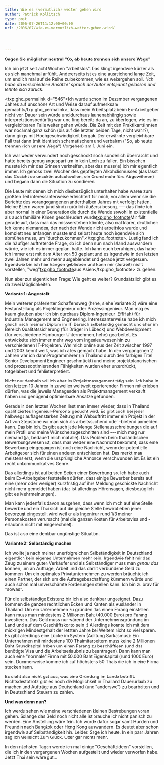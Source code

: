 ```yaml
---
title: Wie es (vermutlich) weiter gehen wird
author: Patrick Kollitsch
type: post
date: 2006-07-26T11:12:00+00:00
url: /2006/07/wie-es-vermutlich-weiter-gehen-wird/




---
```

**Sagen Sie möglichst neutral "So, ab heute trennen sich unsere Wege"**

Ich bin jetzt seit acht Wochen "arbeitslos". Das klingt irgendwie kürzer als es sich manchmal anfühlt. Andererseits ist es eine ausreichend lange Zeit, um endlich mal auf die Reihe zu bekommen, wie es weitergehen soll. _"Ich habe da verschiedene Ansätze" sprach der Autor entspannt gelassen und lehnte sich zurück_. 

<txp:gho_permalink id="546">Ich wurde schon im Dezember vergangenen Jahres auf unschöne Art und Weise darauf aufmerksam gemacht</txp:gho_permalink>, dass mein Arbeitsplatz beim Ex-Arbeitgeber nicht von Dauer sein würde und durchaus launenabhängig sowie interpretationsbedürftig war und fing bereits da an, zu überlegen, wie es im vergleichbaren Falle weiter gehen würde. Die Zeit mit den Praktikant(inn)en war nochmal ganz schön (bis auf die letzten beiden Tage, nicht wahr?), dann gings mit Hochgeschwindigkeit bergab. Der erwähnte vergleichbare Fall trat dann (mit identisch schematischem und verbalem ("So, ab heute trennen sich unsere Wege") Vorgehen) am 1. Juni ein.

Ich war weder verwundert noch geschockt noch sonderlich überrascht und hatte bereits genug angespart um in kein Loch zu fallen. Ein bisschen musste ich mir das Grinsen verkneifen, aber das muss(te) ich mir eigentlich immer. Ich genoss zwei Wochen des gepflegten Alkoholismusses (das lässt das Gesicht so unschön aufschwellen, ein Grund mehr fürs Abgewöhnen) und begann dann die Situation zu sondieren. 

Die Leute mit denen ich mich diesbezüglich unterhalten habe waren zum größten Teil interessanterweise erleichtert für mich, vor allem wenn sie die Berichte des vorangegangenen anderthalben Jahres mit verfolgt hatten. Meine Eltern waren (und sind) natürlich äußerst besorgt --- das finde ich aber normal in einer Generation die durch die Wende sowohl in existentielle als auch familiäre Krisen geschleudert wurde<txp:gho_footnote>Mir fällt gerade auf, dass man das missverstehen könnte, also mal klarer, deutlicher: Ich kenne niemanden, der nach der Wende nicht arbeitslos wurde und komplett neu anfangen musste und selbst heute noch irgendwie sich abmühen muss, um "durchzukommen".</txp:gho_footnote>. Lustig fand ich die häufiger auftretende Frage, ob ich denn nun nach Island auswandern würde, wie ich es immer geplant hatte. Ich kann euch beruhigen, das habe ich immer erst mit dem Alter von 50 geplant und es irgendwie in den letzten zwei Jahren mehr und mehr ausgeblendet und gerade jetzt vergessen. Irgendwie bin ich hier hängen geblieben und kann mir (derzeit) nicht vorstellen, "weg"<txp:gho_footnote>aus Asien</txp:gho_footnote> zu gehen. 

Nun aber zur eigentlichen Frage: Wie geht es weiter? Grundsätzlich gibt es da zwei Möglichkeiten. 

**Variante 1: Angestellt**

Mein weiterer präferierter Schaffensweg (hehe, siehe Variante 2) wäre eine Festanstellung als Projektingenieur oder Prozessingenieur. Man mag es kaum glauben aber ich bin durchaus Diplom-Ingenieur (EffHah) für Industrial Management and Engineering. Interessanterweise habe ich mich gleich nach meinem Diplom im IT-Bereich selbständig gemacht und eher im Bereich Qualitätssicherung (für Dräger in Lübeck) und Webdevelopment (für verschiedene Hamburger Unternehmen, hehe) gearbeitet. Es entwickelte sich immer mehr weg vom Ingenieurwesen hin zu verschiedenen IT-Projekten. Wer mich online aus der Zeit zwischen 1997 und 2003 kennt weiß, was ich alles gemacht habe. In den vergangenen 2 Jahren war ich dann Programmierer (in Thailand durch den farbigen Titel Senior Development Engineer geschmückt) und meine projektplanerischen und prozessoptimierenden Fähigkeiten wurden eher unterdrückt, totgelabert und fehlinterpretiert.

Nicht nur deshalb will ich eher im Projektmanagement tätig sein. Ich habe in den letzten 10 Jahren in zuweilen weltweit operierenden Firmen mit erleben dürfen, was die jeweils Managenden als Projektmanagement verkauft haben und genügend optimierbare Ansätze gefunden. 

Gerade in den letzten Wochen liest man immer wieder, dass in Thailand qualifiziertes Ingenieur-Personal gesucht wird. Es gibt auch bei jeder halbwegs auflagenstarken Zeitung mit Webauftritt immer ein Projekt in der Art von Stepstone wo man sich als arbeitssuchend oder -bietend anmelden kann. Das bin ich. Es gibt auch jede Menge Stellenausschreibungen die auf mein Profil und meine Wünsche zugeschnitten sind --- mich mag nur niemand (ja, bedauert mich mal alle). Das Problem beim thailändischen Bewerbungswesen ist, dass man weder eine Nachricht bekommt, dass eine Bewerbung eingegangen ist noch eine Nachricht, wenn der potentielle Arbeitgeber sich für einen anderen entschieden hat. Das merkt man meistens erst, wenn die ursprüngliche Annonce verschwunden ist. Es ist ein recht unkommunikatives Genre.

Das allerdings ist auf beiden Seiten einer Bewerbung so. Ich habe auch beim Ex-Arbeitgeber feststellen dürfen, dass einige Bewerber bereits auf eine (mehr oder weniger) kurzfristig auf ihre Meldung geschickte Nachricht nicht mehr gemeldet haben (das ist allerdings Hörensagen, diesbezüglich gibt es Mehrmeinungen). 

Man kann jedenfalls davon ausgehen, dass wenn ich mich auf eine Stelle bewerbe und ein Thai sich auf die gleiche Stelle bewirbt eben jener bevorzugt eingestellt wird weil er als Ingenieur rund 1/3 meiner Personalkosten verursacht (mal die ganzen Kosten für Arbeitsvisa und -erlaubnis nicht mit eingerechnet). 

Das ist also eine denkbar ungünstige Situation. 

**Variante 2: Selbständig machen**

Ich wollte ja nach meiner unerfolgreichen Selbständigkeit in Deutschland eigentlich kein eigenes Unternehmen mehr sein. Irgendwie fehlt mir das Zeug zu einem guten Verkäufer und als Selbständiger muss man _genau das_ können, um an Aufträge, Arbeit und das damit verbundene Geld zu kommen. Um ein optimales Privatunternehmen zu werden bräuchte ich einen Partner, der sich um die Auftragsbeschaffung kümmern würde und auch schon mal unverschämte Forderungen stellen kann. Ich bin zu brav für "sowas".

Für die selbständige Existenz bin ich also denkbar ungeeignet. Dazu kommen die ganzen rechtlichen Ecken und Kanten als Ausländer in Thailand. Um ein Unternehmen zu gründen das einen Farang einstellen kann muss man mindestens 2 Millionen Baht (40.000 Euro) pro Farang investieren. Das Geld muss nur wärend der Unternehmensgründung im Land und auf dem Geschäftskonto sein ;) Allerdings konnte ich mit dem mickrigen Mindestgehalt der letzten Jahre bei Weitem nicht so viel sparen. Es gibt allerdings eine Lücke im System (Achtung Sarkasmus): Ein Unternehmen mit mindestens 100 Thaimitarbeitern muss keine 2 Millionen Baht Grundkapital haben um einen Farang zu beschäftigen (und das benötigte Visa und die Arbeitserlaubnis zu beantragen). Dann kann man auch eine "normale" Firma mit 50.000 Baht Eigenkapital (rund 1000 Euro) sein. Dummerweise komme ich auf höchstens 50 Thais die ich in eine Firma stecken kann. 

Es sieht also nicht gut aus, was eine Gründung im Lande betrifft. Nichtsdestotrotz gibt es noch die Möglichkeit in Thailand Dauerurlaub zu machen und Aufträge aus Deutschland (und "anderswo") zu bearbeiten und in Deutschland Steuern zu zahlen. 

**Und was denn nun?**

Ich werde sehen wie meine verschiedenen kleinen Bestrebungen voran gehen. Solange das Geld noch nicht alle ist brauche ich nicht panisch zu werden. Eine Anstellung wäre fein. Ich würde dafür sogar samt Hunden und Freundin nach Bangkok oder Hong Kong auswandern. Es deutet aber schon irgendwie auf Selbständigkeit hin. Leider. Sage ich heute. In ein paar Jahren sag ich vielleicht Zum Glück. Oder gar nichts mehr.

In den nächsten Tagen werde ich mal einige "Geschäftsideen" vorstellen, die ich in den vergangenen Wochen aufgestellt und wieder verworfen habe. Jetzt Thai sein wäre gut...
